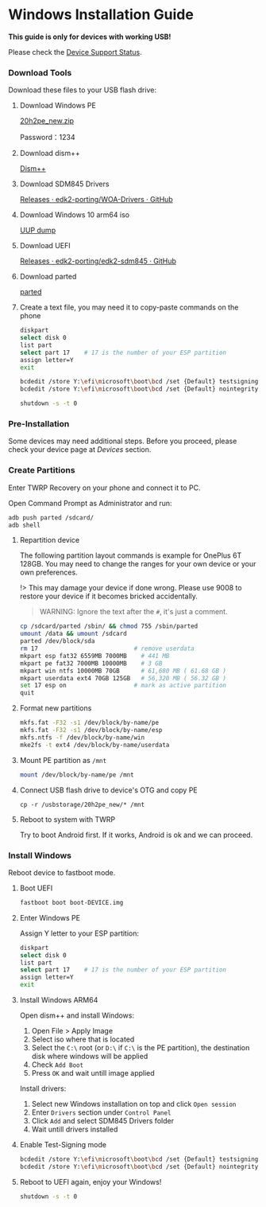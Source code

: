 # Windows Installation Guide

**This guide is only for devices with working USB!**

Please check the [Device Support Status](en/windows/state-frame.html).

### Download Tools

Download these files to your USB flash drive:

1. Download Windows PE
   
   [20h2pe_new.zip](https://pan.baidu.com/s/1Pgaz-bdTiOKFXGAxgYCX6A)
   
   Password：1234
    
2. Download dism++

   [Dism++](https://github.com/Chuyu-Team/Dism-Multi-language/releases)

3. Download SDM845 Drivers
   
   [Releases · edk2-porting/WOA-Drivers · GitHub](https://github.com/edk2-porting/WOA-Drivers/releases)

4. Download Windows 10 arm64 iso

   [UUP dump](https://uupdump.net/?lang=en-us)

5. Download UEFI

   [Releases · edk2-porting/edk2-sdm845 · GitHub](https://github.com/edk2-porting/edk2-sdm845/releases)

6. Download parted
   
   [parted](https://pwdx.lanzoux.com/iUgSEmkrlmh)

7. Create a text file, you may need it to copy-paste commands on the phone

   ```sh
   diskpart
   select disk 0
   list part
   select part 17    # 17 is the number of your ESP partition
   assign letter=Y
   exit
   
   bcdedit /store Y:\efi\microsoft\boot\bcd /set {Default} testsigning on
   bcdedit /store Y:\efi\microsoft\boot\bcd /set {Default} nointegritychecks on
   
   shutdown -s -t 0
   ```

### Pre-Installation

Some devices may need additional steps. Before you proceed, please check your device page at *Devices* section.

### Create Partitions

Enter TWRP Recovery on your phone and connect it to PC.

Open Command Prompt as Administrator and run:

```sh
adb push parted /sdcard/
adb shell
```

1. Repartition device

   The following partition layout commands is example for OnePlus 6T 128GB. 
   You may need to change the ranges for your own device or your own preferences.

   !> This may damage your device if done wrong. Please use 9008 to restore your device if it becomes bricked accidentally.

   > WARNING: Ignore the text after the `#`, it's just a comment.

   ```sh
   cp /sdcard/parted /sbin/ && chmod 755 /sbin/parted
   umount /data && umount /sdcard
   parted /dev/block/sda
   rm 17                           # remove userdata
   mkpart esp fat32 6559MB 7000MB    # 441 MB
   mkpart pe fat32 7000MB 10000MB    # 3 GB
   mkpart win ntfs 10000MB 70GB      # 61,680 MB ( 61.68 GB )
   mkpart userdata ext4 70GB 125GB   # 56,320 MB ( 56.32 GB )
   set 17 esp on                   # mark as active partition
   quit
   ```

2. Format new partitions

   ```sh
   mkfs.fat -F32 -s1 /dev/block/by-name/pe
   mkfs.fat -F32 -s1 /dev/block/by-name/esp
   mkfs.ntfs -f /dev/block/by-name/win
   mke2fs -t ext4 /dev/block/by-name/userdata
   ```

3. Mount PE partition as `/mnt`

   ```sh
   mount /dev/block/by-name/pe /mnt
   ```

4. Connect USB flash drive to device's OTG and copy PE

   ```
   cp -r /usbstorage/20h2pe_new/* /mnt
   ```

5. Reboot to system with TWRP

   Try to boot Android first. If it works, Android is ok and we can proceed.

### Install Windows

Reboot device to fastboot mode.

1. Boot UEFI

   ```sh
   fastboot boot boot-DEVICE.img
   ```

2. Enter Windows PE

   Assign Y letter to your ESP partition:

   ```sh
   diskpart
   select disk 0
   list part
   select part 17    # 17 is the number of your ESP partition
   assign letter=Y
   exit
   ```

3. Install Windows ARM64
   
   Open dism++ and install Windows:

   1. Open File > Apply Image
   2. Select iso where that is located
   3. Select the `C:\` root (or `D:\` if `C:\` is the PE partition), the destination disk where windows will be applied
   4. Check `Add Boot`
   5. Press `OK` and wait untill image applied
   
   Install drivers:

   1. Select new Windows installation on top and click `Open session`
   2. Enter `Drivers` section under `Control Panel`
   3. Click `Add` and select SDM845 Drivers folder
   4. Wait untill drivers installed

4. Enable Test-Signing mode

   ```sh
   bcdedit /store Y:\efi\microsoft\boot\bcd /set {Default} testsigning on
   bcdedit /store Y:\efi\microsoft\boot\bcd /set {Default} nointegritychecks on
   ```

5. Reboot to UEFI again, enjoy your Windows!

   ```sh
   shutdown -s -t 0
   ```
